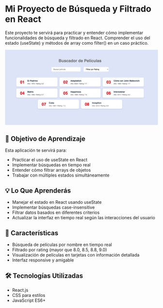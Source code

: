 # Mi Proyecto de Búsqueda y Filtrado en React

Este proyecto te servirá para practicar y entender cómo implementar funcionalidades de búsqueda y filtrado en React. Comprender el uso del estado (useState) y métodos de array como filter() en un caso práctico.

![Vista previa de la aplicación](screenshots/input_search.png)


## 🎯  Objetivo de Aprendizaje

Esta aplicación te servirá para:
- Practicar el uso de useState en React
- Implementar búsquedas en tiempo real
- Entender cómo filtrar arrays de objetos
- Trabajar con múltiples estados simultáneamente

## 💡 Lo Que Aprenderás

- Manejar el estado en React usando useState
- Implementar búsquedas case-insensitive
- Filtrar datos basados en diferentes criterios
- Actualizar la interfaz en tiempo real según las interacciones del usuario

## 🚀 Características

- Búsqueda de películas por nombre en tiempo real
- Filtrado por rating (mayor que 8.0, 8.5, 8.8, 9.0)
- Visualización de películas en tarjetas con información detallada
- Interfaz responsive y amigable

## 🛠️ Tecnologías Utilizadas

- React.js
- CSS para estilos
- JavaScript ES6+






